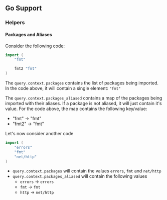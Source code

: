 ## Go Support


### Helpers

#### Packages and Aliases

Consider the following code:

```go
import (
	"fmt"

	fmt2 "fmt"
)


```

The `query.context.packages` contains the list of packages being imported. In the code above, it will contain a single element: `"fmt"`

The `query.context.packages_aliased` contains a map of the packages being imported with their aliases. If a package is not aliased, it will just contain it's value. For the code above, the map contains the following key/value:
 - "fmt" -> "fmt"
 - "fmt2" -> "fmt"


Let's now consider another code

```go
import (
	"errors"
	"fmt"
	"net/http"
)
```

- `query.context.packages` will contain the values `errors`, `fmt` and `net/http`
- `query.context.packages_aliased` will contain the following values
  - `errors` -> `errors`
  - `fmt` -> `fmt`
  - `http` -> `net/http`

